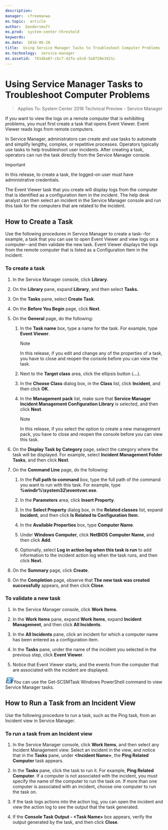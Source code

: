 ```yaml
---
description:  
manager:  cfreemanwa
ms.topic:  article
author:  bandersmsft
ms.prod:  system-center-threshold
keywords:  
ms.date:  2016-06-28
title:  Using Service Manager Tasks to Troubleshoot Computer Problems
ms.technology:  service-manager
ms.assetid:  7814be87-cbc7-42fe-a5c8-5a8720e3921c
---
```


# Using Service Manager Tasks to Troubleshoot Computer Problems

>Applies To: System Center 2016 Technical Preview - Service Manager

If you want to view the logs on a remote computer that is exhibiting problems, you must first create a task that opens Event Viewer. Event Viewer reads logs from remote computers.

In Service Manager, administrators can create and use tasks to automate and simplify lengthy, complex, or repetitive processes. Operators typically use tasks to help troubleshoot user incidents. After creating a task, operators can run the task directly from the Service Manager console.

> [!IMPORTANT]
> In this release, to create a task, the logged-on user must have administrative credentials.

The Event Viewer task that you create will display logs from the computer that is identified as a configuration item in the incident. The help desk analyst can then select an incident in the Service Manager console and run this task for the computers that are related to the incident.

## How to Create a Task

Use the following procedures in Service Manager to create a task--for example, a task that you can use to open Event Viewer and view logs on a computer--and then validate the new task. Event Viewer displays the logs from the remote computer that is listed as a Configuration Item in the incident.

### To create a task

1.  In the Service Manager console, click **Library**.

2.  On the **Library** pane, expand **Library**, and then select **Tasks.**

3.  On the **Tasks** pane, select **Create Task**.

4.  On the **Before You Begin** page, click **Next**.

5.  On the **General** page, do the following:

    1.  In the **Task name** box, type a name for the task. For example, type **Event Viewer**.

        > [!NOTE]
        > In this release, if you edit and change any of the properties of a task, you have to close and reopen the console before you can view the task.

    2.  Next to the **Target class** area, click the ellipsis button (**...**).

    3.  In the **Choose Class** dialog box, in the **Class** list, click **Incident**, and then click **OK**.

    4.  In the **Management pack** list, make sure that **Service Manager Incident Management Configuration Library** is selected, and then click **Next**.

        > [!NOTE]
        > In this release, if you select the option to create a new management pack, you have to close and reopen the console before you can view this task.

6.  On the **Display Task by Category** page, select the category where the task will be displayed. For example, select **Incident Management Folder Tasks**, and then click **Next**.

7.  On the **Command Line** page, do the following:

    1.  In the **Full path to command** box, type the full path of the command you want to run with this task. For example, type **%windir%\system32\eventvwr.exe**.

    2.  In the **Parameters** area, click **Insert Property**.

    3.  In the **Select Property** dialog box, in the **Related classes** list, expand **Incident**, and then click **Is Related to Configuration Item**.

    4.  In the **Available Properties** box, type **Computer Name**.

    5.  Under **Windows Computer**, click **NetBIOS Computer Name**, and then click **Add**.

    6.  Optionally, select **Log in action log when this task is run** to add information to the incident action log when the task runs, and then click **Next**.

8.  On the **Summary** page, click **Create**.

9. On the **Completion** page, observe that **The new task was created successfully** appears, and then click **Close**.

### To validate a new task

1.  In the Service Manager console, click **Work Items**.

2.  In the **Work Items** pane, expand **Work Items**, expand **Incident Management**, and then click **All Incidents**.

3.  In the **All Incidents** pane, click an incident for which a computer name has been entered as a configuration item.

4.  In the **Tasks** pane, under the name of the incident you selected in the previous step, click **Event Viewer**.

5.  Notice that Event Viewer starts, and the events from the computer that are associated with the incident are displayed.

![](../../media/pssymbol.png)You can use the Get-SCSMTask Windows PowerShell command to view Service Manager tasks.



## How to Run a Task from an Incident View

Use the following procedure to run a task, such as the Ping task, from an Incident view in Service Manager.

### To run a task from an Incident view

1.  In the Service Manager console, click **Work Items**, and then select any Incident Management view. Select an incident in the view, and notice that in the **Tasks** pane, under **<Incident Name\>**, the **Ping Related Computer** task appears.

2.  In the **Tasks** pane, click the task to run it. For example, **Ping Related Computer**. If a computer is not associated with the incident, you must specify the name of the computer to run the task on. If more than one computer is associated with an incident, choose one computer to run the task on.

3.  If the task logs actions into the action log, you can open the incident and view the action log to see the output that the task generated.

4.  If the **Console Task Output - <Task Name\>** box appears, verify the output generated by the task, and then click **Close**.
